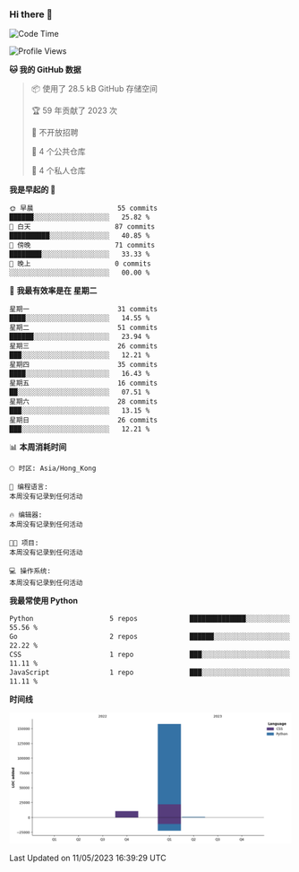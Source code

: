 ### Hi there 👋

<!--
**Mrzqd/Mrzqd** is a ✨ _special_ ✨ repository because its `README.md` (this file) appears on your GitHub profile.

Here are some ideas to get you started:

- 🔭 I’m currently working on ...
- 🌱 I’m currently learning ...
- 👯 I’m looking to collaborate on ...
- 🤔 I’m looking for help with ...
- 💬 Ask me about ...
- 📫 How to reach me: ...
- 😄 Pronouns: ...
- ⚡ Fun fact: ...
-->
<!--START_SECTION:waka-->
![Code Time](http://img.shields.io/badge/Code%20Time-110%20hrs%2048%20mins-blue)

![Profile Views](http://img.shields.io/badge/%E4%B8%AA%E4%BA%BA%E8%B5%84%E6%96%99%E8%A7%82%E7%9C%8B%E6%AC%A1%E6%95%B0-0-blue)

**🐱 我的 GitHub 数据** 

> 📦  使用了 28.5 kB GitHub 存储空间 
 > 
> 🏆 59 年贡献了 2023 次
 > 
> 🚫 不开放招聘
 > 
> 📜 4 个公共仓库 
 > 
> 🔑 4 个私人仓库 
 > 
**我是早起的 🐤** 

```text
🌞 早晨                     55 commits          ██████░░░░░░░░░░░░░░░░░░░   25.82 % 
🌆 白天                     87 commits          ██████████░░░░░░░░░░░░░░░   40.85 % 
🌃 傍晚                     71 commits          ████████░░░░░░░░░░░░░░░░░   33.33 % 
🌙 晚上                     0 commits           ░░░░░░░░░░░░░░░░░░░░░░░░░   00.00 % 
```
📅 **我最有效率是在 星期二** 

```text
星期一                      31 commits          ████░░░░░░░░░░░░░░░░░░░░░   14.55 % 
星期二                      51 commits          ██████░░░░░░░░░░░░░░░░░░░   23.94 % 
星期三                      26 commits          ███░░░░░░░░░░░░░░░░░░░░░░   12.21 % 
星期四                      35 commits          ████░░░░░░░░░░░░░░░░░░░░░   16.43 % 
星期五                      16 commits          ██░░░░░░░░░░░░░░░░░░░░░░░   07.51 % 
星期六                      28 commits          ███░░░░░░░░░░░░░░░░░░░░░░   13.15 % 
星期日                      26 commits          ███░░░░░░░░░░░░░░░░░░░░░░   12.21 % 
```


📊 **本周消耗时间** 

```text
🕑︎ 时区: Asia/Hong_Kong

💬 编程语言: 
本周没有记录到任何活动

🔥 编辑器: 
本周没有记录到任何活动

🐱‍💻 项目: 
本周没有记录到任何活动

💻 操作系统: 
本周没有记录到任何活动
```

**我最常使用 Python** 

```text
Python                   5 repos             ██████████████░░░░░░░░░░░   55.56 % 
Go                       2 repos             ██████░░░░░░░░░░░░░░░░░░░   22.22 % 
CSS                      1 repo              ███░░░░░░░░░░░░░░░░░░░░░░   11.11 % 
JavaScript               1 repo              ███░░░░░░░░░░░░░░░░░░░░░░   11.11 % 
```



**时间线**

![Lines of Code chart](https://raw.githubusercontent.com/Mrzqd/Mrzqd/main/assets/bar_graph.png)


 Last Updated on 11/05/2023 16:39:29 UTC
<!--END_SECTION:waka-->
